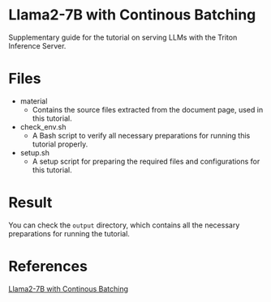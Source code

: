 # Llama2-7B with Continous Batching 
Supplementary guide for the tutorial on serving LLMs with the Triton Inference Server.

# Files
- material
  - Contains the source files extracted from the document page, used in this tutorial.
- check_env.sh
  - A Bash script to verify all necessary preparations for running this tutorial properly.
- setup.sh
  - A setup script for preparing the required files and configurations for this tutorial.

# Result
You can check the `output` directory, which contains all the necessary preparations for running the tutorial.

# References
[Llama2-7B with Continous Batching](https://docs.rbln.ai/software/model_serving/nvidia_triton_inference_server/tutorial/llama2-7B_continous_batching.html)
